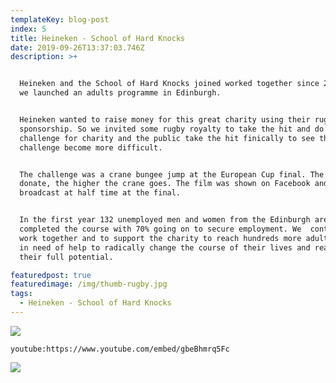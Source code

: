 ```yaml
---
templateKey: blog-post
index: 5
title: Heineken - School of Hard Knocks
date: 2019-09-26T13:37:03.746Z
description: >+


  Heineken and the School of Hard Knocks joined worked together since 2017 when
  we launched an adults programme in Edinburgh. 


  Heineken wanted to raise money for this great charity using their rugby
  sponsorship. So we invited some rugby royalty to take the hit and do a
  challenge for charity and the public take the hit finically to see the
  challenge become more difficult. 


  The challenge was a crane bungee jump at the European Cup final. The more you
  donate, the higher the crane goes. The film was shown on Facebook and live and
  broadcast at half time at the final.


  In the first year 132 unemployed men and women from the Edinburgh area
  completed the course with 70% going on to secure employment. We  continue to
  work together and to support the charity to reach hundreds more adults who are
  in need of help to radically change the course of their lives and realise
  their full potential.

featuredpost: true
featuredimage: /img/thumb-rugby.jpg
tags:
  - Heineken - School of Hard Knocks
---
```

![](/img/mock-2-sohk.jpg)

`youtube:https://www.youtube.com/embed/gbeBhmrq5Fc`

![](/img/ugo-bt.jpg)
